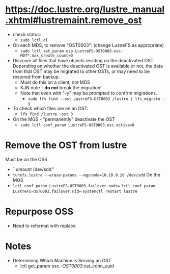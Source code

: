 # https://doc.lustre.org/lustre_manual.xhtml#lustremaint.remove_ost

- check status:
  - ``sudo lctl dl``
- On each MDS, to remove "OST0003":  (change LustreFS as appropriate)
  - ``sudo lctl set_param osp.LustreFS-OST0003-osc-MDT*.max_create_count=0``
- Discover all files that have objects residing on the deactivated OST. Depending on whether the deactivated OST is available or not, the data from that OST may be migrated to other OSTs, or may need to be restored from backup.
  - Must do this on a client, *not* MDS
  - KJN note - **do not** break the migration!
  - Note that even with "-y" may be prompted to confirm migrations.
    -  ``sudo lfs find --ost LustreFS-OST0003 /lustre | lfs_migrate -y``   
- To check which files are on an OST:
  - ``lfs find /lustre -ost 3``
- On the MGS - "permanently" deactivate the OST
  - ``sudo lctl conf_param LustreFS-OST0003.osc.active=0``

# Remove the OST from lustre
Must be on the OSS
- ``umount /dev/sdd''
- ``tunefs.lustre --erase-params --mgsnode=10.10.0.20 /dev/sdd``
On the MGS
- ``lctl conf_param LustreFS-OST0003.failover.node=``
  ``lctl conf_param LustreFS-OST0003.failover.nid=``
  ``systemctl restart lustre``

# Repurpose OSS
- Need to reformat with replace

# Notes
- Determining Which Machine is Serving an OST
  - lctl get_param osc.*-OST0003*.ost_conn_uuid
  
